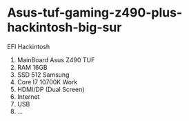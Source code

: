 # Asus-tuf-gaming-z490-plus-hackintosh-big-sur
EFI Hackintosh
  1. MainBoard Asus Z490 TUF
  2. RAM 16GB
  3. SSD 512 Samsung
  4. Core I7 10700K
Work
  1. HDMI/DP (Dual Screen)
  2. Internet
  3. USB
  4. ...
